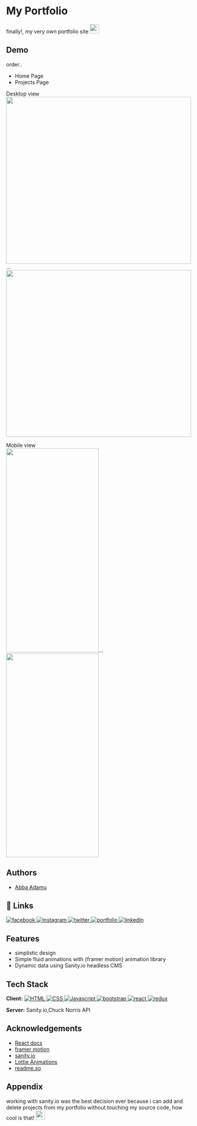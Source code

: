 # My Portfolio

finally!, my very own portfolio site <img src="https://emojipedia-us.s3.amazonaws.com/source/skype/289/face-with-hand-over-mouth_1f92d.png" height="25" width="25"/>

## Demo

order..

- Home Page
- Projects Page

Desktop view\
<img src="https://github.com/AdamuAbba/myPortfolio/blob/main/demo%20gifs/laptop%20view%201.gif" width="500" height="450"/>...
<img src="https://github.com/AdamuAbba/myPortfolio/blob/main/demo%20gifs/laptop%20view%202.gif" width="500" height="450"/>

Mobile view\
<img src="https://github.com/AdamuAbba/myPortfolio/blob/main/demo%20gifs/mobile%20view%201.gif" width="250" height="550"/>...
<img src="https://github.com/AdamuAbba/myPortfolio/blob/main/demo%20gifs/mobile%20view%202.gif" width="250" height="550"/>

## Authors

- [Abba Adamu](https://github.com/AdamuAbba)

## 🔗 Links

<a href="https://www.facebook.com/izshytypes" target="_blank">
<img src="https://img.shields.io/badge/Facebook-1877F2?style=for-the-badge&logo=facebook&logoColor=white" alt="facebook" />
</a>
<a href="https://www.instagram.com/shytypes1028/" target="_blank">
<img src="https://img.shields.io/badge/Instagram-E4405F?style=for-the-badge&logo=instagram&logoColor=white" alt="instagram" />
</a>
<a href="https://twitter.com/shytypes1028">
<img alt="twitter" src="https://img.shields.io/badge/twitter-1DA1F2?style=for-the-badge&logo=twitter&logoColor=white" alt="twitter" />
</a>
<a href="https://abbaportfolio.netlify.app/"  target="_blank">
<img alt="portfolio" src="https://img.shields.io/badge/my_portfolio-000?style=for-the-badge&logo=ko-fi&logoColor=white" />
</a>
<a href="https://www.linkedin.com/in/abba-adamu-365a9b17a/">
<img alt="linkedIn" src="https://img.shields.io/badge/linkedin-0A66C2?style=for-the-badge&logo=linkedin&logoColor=white" />
</a>

## Features

- simplistic design
- Simple fluid animations with {framer motion} animation library
- Dynamic data using Sanity.io headless CMS

## Tech Stack

**Client:** <a href="https://developer.mozilla.org/en-US/docs/Web/HTML" target="_blank">
<img alt="HTML" src="https://img.shields.io/badge/HTML5-E34F26?style=for-the-badge&logo=html5&logoColor=white" />
</a>
<a href="https://www.w3schools.com/css/">
<img alt="CSS" src="https://img.shields.io/badge/CSS3-1572B6?style=for-the-badge&logo=css3&logoColor=white" />
</a>
<a href="https://www.javascript.com/" target="_blank" >
<img alt="Javascript" src="https://img.shields.io/badge/JavaScript-323330?style=for-the-badge&logo=javascript&logoColor=F7DF1" />
</a>
<a href="https://react-bootstrap.github.io/" target="_blank">
<img alt="bootstrap" src="https://img.shields.io/badge/Bootstrap-563D7C?style=for-the-badge&logo=bootstrap&logoColor=white" />
</a>
<a href="https://reactjs.org/" target="_blank">
<img alt="react" src="https://img.shields.io/badge/React-20232A?style=for-the-badge&logo=react&logoColor=61DAFB"/>
</a>
<a href="https://redux-toolkit.js.org/" target="_blank">
<img alt="redux" src="https://img.shields.io/badge/Redux-593D88?style=for-the-badge&logo=redux&logoColor=white"/>
</a>

**Server:** Sanity.io,Chuck Norris API

## Acknowledgements

- [React docs](https://reactjs.org/)
- [framer motion](https://www.framer.com/motion/)
- [sanity.io](https://www.sanity.io/)
- [Lottie Animations](https://lottiefiles.com/)
- [readme.so](https://readme.so/)

## Appendix

working with sanity.io was the best decision ever because i can add and delete projects from my portfolio without touching my source code, how cool is that! <img src="https://emojipedia-us.s3.amazonaws.com/source/skype/289/smiling-face-with-sunglasses_1f60e.png" height="25" width="25">
